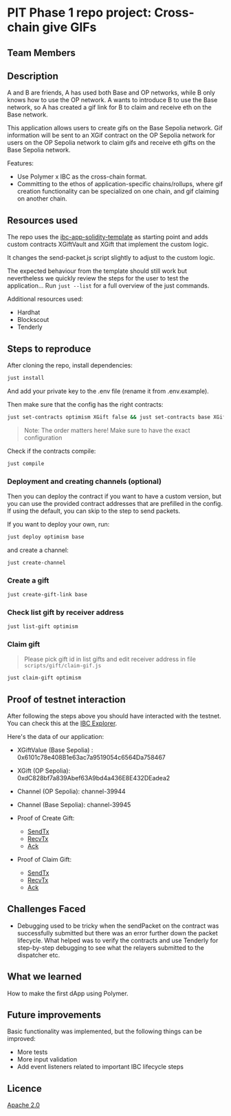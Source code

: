 # PIT Phase 1 repo project: Cross-chain give GIFs


## Team Members


## Description

A and B are friends, A has used both Base and OP networks, while B only knows how to use the OP network. A wants to introduce B to use the Base network, so A has created a gif link for B to claim and receive eth on the Base network.

This application allows users to create gifs on the Base Sepolia network. Gif information will be sent to an XGif contract on the OP Sepolia network for users on the OP Sepolia network to claim gifs and receive eth gifts on the Base Sepolia network.

Features:

- Use Polymer x IBC as the cross-chain format.
- Committing to the ethos of application-specific chains/rollups, where gif creation functionality can be specialized on one chain, and gif claiming on another chain.

## Resources used

The repo uses the [ibc-app-solidity-template](https://github.com/open-ibc/ibc-app-solidity-template) as starting point and adds custom contracts XGiftVault and XGift that implement the custom logic.

It changes the send-packet.js script slightly to adjust to the custom logic.

The expected behaviour from the template should still work but nevertheless we quickly review the steps for the user to test the application...
Run `just --list` for a full overview of the just commands.

Additional resources used:
- Hardhat
- Blockscout
- Tenderly

## Steps to reproduce

After cloning the repo, install dependencies:

```sh
just install
```

And add your private key to the .env file (rename it from .env.example).

Then make sure that the config has the right contracts:
```sh
just set-contracts optimism XGift false && just set-contracts base XGiftVault false
```

> Note: The order matters here! Make sure to have the exact configuration

Check if the contracts compile:
```sh
just compile
```
### Deployment and creating channels (optional)

Then you can deploy the contract if you want to have a custom version, but you can use the provided contract addresses that are prefilled in the config. If using the default, you can skip to the step to send packets.

If you want to deploy your own, run:
```sh
just deploy optimism base
```
and create a channel:
```sh
just create-channel
```

### Create a gift

```bash
just create-gift-link base
```

### Check list gift by receiver address

```bash
just list-gift optimism
```

###  Claim gift

> Please pick gift id in list gifts and edit receiver address in file ``scripts/gift/claim-gif.js``

```bash
just claim-gift optimism
```


## Proof of testnet interaction

After following the steps above you should have interacted with the testnet. You can check this at the [IBC Explorer](https://explorer.ethdenver.testnet.polymer.zone/).

Here's the data of our application:

- XGiftValue (Base Sepolia) : 0x6101c78e408B1e63ac7a9519054c6564Da758467
- XGift (OP Sepolia): 0xdC828bf7a839Abef63A9bd4a436E8E432DEadea2
- Channel (OP Sepolia): channel-39944
- Channel (Base Sepolia): channel-39945

- Proof of Create Gift:
    - [SendTx](https://base-sepolia.blockscout.com/tx/0xaefc6889a7fa948b9ee6d613b7273cef97f30e57d65d8777f70df861d5e70579)
    - [RecvTx](https://optimism-sepolia.blockscout.com/tx/0x6b8914d75a2ecf6a7180c7bd9e767117cdfc59a111573dcbcbefaa9b057894a7)
    - [Ack](https://base-sepolia.blockscout.com/tx/0xffa582fc1b1b474a11f23846b490f43e47eed7913d77b862270e9bd12c1091a0)

- Proof of Claim Gift:
    - [SendTx](https://optimism-sepolia.blockscout.com/tx/0x97c637d215d06efc43ce207595ff554c0561f818985da369eca4673480865910)
    - [RecvTx](https://optimism-sepolia.blockscout.com/tx/0x6b8914d75a2ecf6a7180c7bd9e767117cdfc59a111573dcbcbefaa9b057894a7)
    - [Ack](https://base-sepolia.blockscout.com/tx/0xffa582fc1b1b474a11f23846b490f43e47eed7913d77b862270e9bd12c1091a0)

## Challenges Faced

- Debugging used to be tricky when the sendPacket on the contract was successfully submitted but there was an error further down the packet lifecycle.
What helped was to verify the contracts and use Tenderly for step-by-step debugging to see what the relayers submitted to the dispatcher etc.

## What we learned

How to make the first dApp using Polymer.

## Future improvements

Basic functionality was implemented, but the following things can be improved:

- More tests
- More input validation
- Add event listeners related to important IBC lifecycle steps

## Licence

[Apache 2.0](LICENSE)
